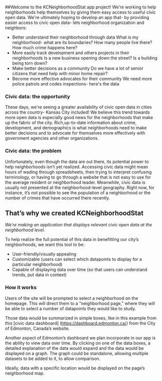 ##Welcome
to the KCNeighborhoodStat app project! We're working  to help neighborhoods help themselves by giving them easy access to useful civic open data.
We're ultimately hoping to develop an app that- by providing easier access to civic open data- lets neighborhood
organization and neighbors:

*  Better understand their neighborhood through data
What is my neighborhood- what are its boundaries? How many people live there? How much crime happens here?
*  More easily track development and others projects in their neighborhoods
Is a new business opening  down the street? Is a building being torn down?
*  Make better decisions as a community
Do we have a lot of senior citizens that need help with minor home repair?
*  Become more effective advocates for their community
We need more police patrols and codes inspections- here's the data

### Civic data: the opportunity

These days, we're seeing a greater availability of civic open data in cities
across the country- Kansas City included! We believe this trend towards more open data is especially good news for
the neighborhoods that make up the fabric of the city. Rich,up-to-date information about crime, development, and demographics is what neighborhoods need to make better decisions and to advocate for themselves more effectively with government agencies and other organizations.

### Civic data: the problem

Unfortunately, even though the data are out there,  its potential power to help neighborhoods isn’t yet realized.
Accessing civic data might mean hours of wading through spreadsheets, then trying to interpret confusing terminology, or having to go through a website that is not easy to use for the average resident or neighborhood leader.
Meanwhile, civic data is usually not presented at the neighborhood-level geography. Right now, for instance, it’s not possible to see the population of a neighborhood or the number of crimes that have occurred there recently. 

## That’s why we created KCNeighborhoodStat
*We’re making an application that displays relevant civic open data at the neighborhood level.*

To help realize the full potential of this data in benefitting our city’s neighborhoods, we want this tool to be:

* User-friendly/visually appealing
* Customizable (users can select which datapoints to display for a particular neighborhood)
* Capable of displaying data over time (so that users can understand trends, put data in context)

### How it works
Users of the site will be prompted to select a neighborhood on the homepage. This will direct them to a "neighborhood page," 
where they will be able to select a number of datapoints they would like to study. 

Those data would be summarized in simple boxes, like in this example from this [civic data dashboard] (https://dashboard.edmonton.ca/) from the City of Edmonton, Canada’s website. 

Another aspect of Edmonton’s dashboard we plan incorporate in our app is the ability to view data over time. By clicking on one of the data boxes, a detailed explanation of the data would expand and the data would be displayed on a graph. The graph could be standalone, allowing multiple datasets to be added to it, to allow comparison.

Ideally, data with a specific location would be displayed on the page’s neighborhood map.

